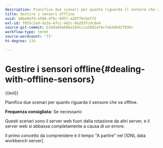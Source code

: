 ```yaml
---
description: Pianifica due scenari per quanto riguarda il sensore che va offline.
title: Gestire i sensori offline
uuid: a8be847d-e506-4fbc-9d57-a28ff0cbeff2
exl-id: f655c2ad-da3a-47cc-a62c-0a2937cdc0e4
source-git-commit: b1dda69a606a16dccca30d2a74c7e63dbd27936c
workflow-type: tm+mt
source-wordcount: '71'
ht-degree: 11%

---
```


# Gestire i sensori offline{#dealing-with-offline-sensors}

{{eol}}

Pianifica due scenari per quanto riguarda il sensore che va offline.

**Frequenza consigliata:** Se necessario

Questi scenari sono il server web fuori dalla rotazione da altri server, e il server web si abbassa completamente a causa di un errore.

Il primo concetto da comprendere è il tempo &quot;A partire&quot; nel [!DNL data workbench server].
